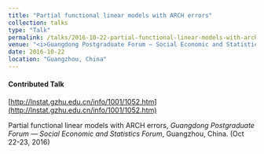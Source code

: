 ```yaml
---
title: "Partial functional linear models with ARCH errors"
collection: talks
type: "Talk"
permalink: /talks/2016-10-22-partial-functional-linear-models-with-arch-errors
venue: "<i>Guangdong Postgraduate Forum — Social Economic and Statistics Forum</i>"
date: 2016-10-22
location: "Guangzhou, China"
---
```


#### Contributed Talk

[http://lnstat.gzhu.edu.cn/info/1001/1052.htm](http://lnstat.gzhu.edu.cn/info/1001/1052.htm)

Partial functional linear models with ARCH errors, <i>Guangdong Postgraduate Forum — Social Economic and Statistics Forum</i>, Guangzhou, China. (Oct 22-23, 2016)